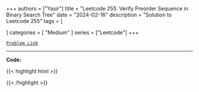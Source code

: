 
+++
authors = ["Yasir"]
title = "Leetcode 255: Verify Preorder Sequence in Binary Search Tree"
date = "2024-02-16"
description = "Solution to Leetcode 255"
tags = [
    
]
categories = [
    "Medium"
]
series = ["Leetcode"]
+++



[`Problem Link`](https://leetcode.com/problems/verify-preorder-sequence-in-binary-search-tree/description/)

---

**Code:**

{{< highlight html >}}

{{< /highlight >}}

